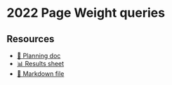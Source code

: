 # 2022 Page Weight queries

## Resources

- [📄 Planning doc][~google-doc]
- [📊 Results sheet][~google-sheets]
- [📝 Markdown file][~chapter-markdown]

[~google-doc]: https://docs.google.com/document/d/1sEuLeW-o1N9B8WINy8iw5FblzSIkVOSedVu0JERrJVw/edit?usp=sharing
[~google-sheets]: https://docs.google.com/spreadsheets/d/1JvJMiRsL6T9m_NEBHFh-rrQmU5a-ufdOKriSJbrEN8M/edit?usp=sharing
[~chapter-markdown]: https://github.com/HTTPArchive/almanac.httparchive.org/tree/main/src/content/en/2022/page-weight.md
